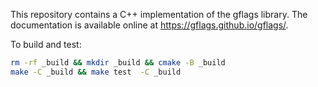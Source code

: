This repository contains a C++ implementation of the gflags library. The documentation is available online at https://gflags.github.io/gflags/.

To build and test:

```sh
rm -rf _build && mkdir _build && cmake -B _build 
make -C _build && make test  -C _build
```
